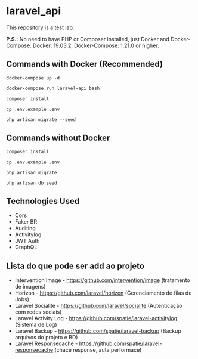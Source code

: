 # laravel_api
This repository is a test lab.

<b>P.S.:</b> No need to have PHP or Composer installed, just Docker and Docker-Compose. Docker: 19.03.2, Docker-Compose: 1.21.0 or higher.

## Commands with Docker (Recommended)
```
docker-compose up -d
```

``` 
docker-compose run laravel-api bash
```

``` 
composer install
```

``` 
cp .env.example .env
```

```
php artisan migrate --seed
```

## Commands without Docker
``` 
composer install 
```

```
cp .env.example .env
```

```
php artisan migrate
```

```
php artisan db:seed
```

## Technologies Used
* Cors
* Faker BR
* Auditing
* Activitylog
* JWT Auth
* GraphQL

## Lista do que pode ser add ao projeto
* Intervention Image - https://github.com/intervention/image (tratamento de imagens)
* Horizon - https://github.com/laravel/horizon (Gerenciamento de filas de Jobs)
* Laravel Socialite - https://github.com/laravel/socialite (Autenticação com redes sociais)
* Laravel Activity Log - https://github.com/spatie/laravel-activitylog (Sistema de Log)
* Laravel Backup - https://github.com/spatie/laravel-backup (Backup arquivos do projeto e BD)
* Laravel Responsecache - https://github.com/spatie/laravel-responsecache (chace response, auta performace)
